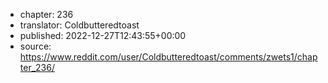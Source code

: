 - chapter: 236
- translator: Coldbutteredtoast
- published: 2022-12-27T12:43:55+00:00
- source: https://www.reddit.com/user/Coldbutteredtoast/comments/zwets1/chapter_236/
